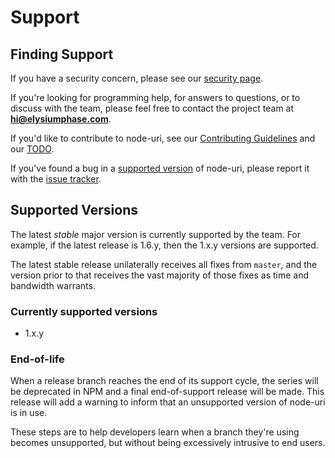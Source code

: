 # Support

## Finding Support
If you have a security concern,
please see our [security page](SECURITY.md).

If you're looking for programming help,
for answers to questions,
or to discuss with the team,
please feel free to contact the project team at **hi@elysiumphase.com**.

If you'd like to contribute to node-uri,
see our [Contributing Guidelines](CONTRIBUTING.md)
and our [TODO](../TODO.md).

If you've found a bug in a [supported version](#supported-versions)
of node-uri, please report it with the
[issue tracker](https://github.com/elysiumphase/node-uri/issues).

## Supported Versions
The latest *stable* major version is currently supported by the team.
For example, if the latest release is 1.6.y, then the 1.x.y versions are supported.

The latest stable release unilaterally receives all fixes from `master`,
and the version prior to that receives the vast majority of those fixes
as time and bandwidth warrants.

### Currently supported versions

- 1.x.y

### End-of-life
When a release branch reaches the end of its support cycle, the series
will be deprecated in NPM and a final end-of-support release will be
made. This release will add a warning to inform that an unsupported
version of node-uri is in use.

These steps are to help developers learn when a branch they're
using becomes unsupported, but without being excessively intrusive
to end users.
